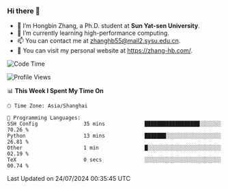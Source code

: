 ### Hi there 👋

- 🔭 I’m Hongbin Zhang, a Ph.D. student at **Sun Yat-sen University**.
- 🌱 I’m currently learning high-performance computing.
- 📫 You can contact me at zhanghb55@mail2.sysu.edu.cn.
- 👀 You can visit my personal website at https://zhang-hb.com/.

<!--START_SECTION:waka-->
![Code Time](http://img.shields.io/badge/Code%20Time-330%20hrs%2031%20mins-blue)

![Profile Views](http://img.shields.io/badge/Profile%20Views-0-blue)

📊 **This Week I Spent My Time On** 

```text
🕑︎ Time Zone: Asia/Shanghai

💬 Programming Languages: 
SSH Config               35 mins             ██████████████████░░░░░░░   70.26 % 
Python                   13 mins             ███████░░░░░░░░░░░░░░░░░░   26.81 % 
Other                    1 min               █░░░░░░░░░░░░░░░░░░░░░░░░   02.19 % 
TeX                      0 secs              ░░░░░░░░░░░░░░░░░░░░░░░░░   00.74 % 
```


 Last Updated on 24/07/2024 00:35:45 UTC
<!--END_SECTION:waka-->
